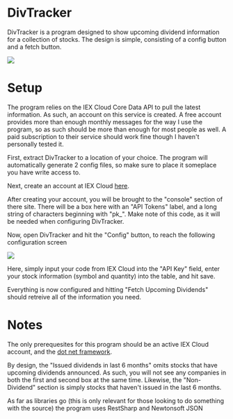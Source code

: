 # DivTracker

DivTracker is a program designed to show upcoming dividend information for a collection of stocks. The design is simple, consisting of a config button and a fetch button.

<img src="https://i.imgur.com/e1OqiFt.png">


# Setup

The program relies on the IEX Cloud Core Data API to pull the latest information. As such, an account on this service is created. A free account provides more than enough monthly messages for the way I use the program, so as such should be more than enough for most people as well. A paid subscription to their service should work fine though I haven't personally tested it.

First, extract DivTracker to a location of your choice. The program will automatically generate 2 config files, so make sure to place it someplace you have write access to.

Next, create an account at IEX Cloud <a href="https://iexcloud.io/core-data/">here</a>.

After creating your account, you will be brought to the "console" section of there site. There will be a box here with an "API Tokens" label, and a long string of characters beginning with "pk_". Make note of this code, as it will be needed when configuring DivTracker.

Now, open DivTracker and hit the "Config" button, to reach the following configuration screen

<img src="https://i.imgur.com/HN3XjFr.png">

Here, simply input your code from IEX Cloud into the "API Key" field, enter your stock information (symbol and quantity) into the table, and hit save.

Everything is now configured and hitting "Fetch Upcoming Dividends" should retreive all of the information you need.

# Notes

The only prerequesites for this program should be an active IEX Cloud account, and the <a href="https://dotnet.microsoft.com/download/dotnet-framework">dot net framework</a>.

By design, the "Issued dividends in last 6 months" omits stocks that have upcoming dividends announced. As such, you will not see any companies in both the first and second box at the same time. Likewise, the "Non-Dividend" section is simply stocks that haven't issued in the last 6 months. 

As far as libraries go (this is only relevant for those looking to do something  with the source) the program uses RestSharp and Newtonsoft JSON 
